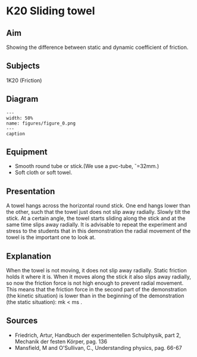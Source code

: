 # K20 Sliding towel 
    
  
## Aim   
 Showing the difference between static and dynamic coefficient of friction.    
  
## Subjects   
 1K20 (Friction)   
  
## Diagram   
   
```{figure} figures/figure_0.png  
---  
width: 50%  
name: figures/figure_0.png  
---  
caption  
``` 
      
  
## Equipment   
 
 *  Smooth round tube or stick.(We use a pvc-tube, ˘=32mm.) 
 *  Soft cloth or soft towel.
      
  
## Presentation   
 A towel hangs across the horizontal round stick. One end hangs lower than the other, such that the towel just does not slip away radially. Slowly tilt the stick. At a certain angle, the towel starts sliding along the stick and at the same time slips away radially. It is advisable to repeat the experiment and stress to the students that in this demonstration the radial movement of the towel is the important one to look at.    
  
## Explanation   
 When the towel is not moving, it does not slip away radially. Static friction holds it where it is. When it moves along the stick it also slips away radially, so now the friction force is not high enough to prevent radial movement. This means that the friction force in the second part of the demonstration (the kinetic situation) is lower than in the beginning of the demonstration (the static situation): mk < ms .    
  
## Sources   
 
 *  Friedrich, Artur, Handbuch der experimentellen Schulphysik, part 2, Mechanik der festen Körper, pag. 136 
 *  Mansfield, M and O'Sullivan, C., Understanding physics, pag. 66-67
  